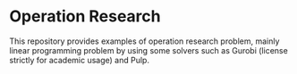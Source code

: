 Operation Research
===============
This repository provides examples of operation research problem, mainly linear programming problem by using some solvers such as Gurobi (license strictly for academic usage) and Pulp.
